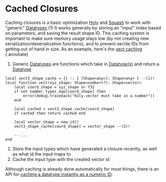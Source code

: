 # Cached Closures

Caching closures is a basic optimization
[Holy](https://github.com/hardlyardi/holy) and
[Squash](https://github.com/Data-Oriented-House/Squash)
to work with "generic" [Datatypes](../../../api/datatypes/index.md).(1) It works generally by storing an
"input" index based on parameters, and saving the result shape ID. This caching system is important to make sure memory
usage stays low (by not creating new serialization/deserialization functions), and to prevent ser/de IDs from getting
out of hand in size. As an example, here's the [vect caching](../../../api/datatypes/generics/vect.md)
{.annotate}

1. Generic [Datatypes](../../../api/datatypes/index.md) are
functions which take in [Datatype(s)](../../../api/datatypes/index.md) and return a
[Datatype](../../../api/datatypes/index.md)

```luau
local vect3_shape_cache = {} :: { [Shape<any>]: Shape<any> } --(1)!
local function vect(xyz_shape: Shape<number>?): Shape<vector>
    local coord_shape = xyz_shape or f32
    if not number_types_map[coord_shape] then
        error(debug.traceback("holy.vector must take in a number"))
    end

    local cached = vect3_shape_cache[coord_shape]
    if cached then return cached end

    local vector_shape = new_id()
    vect3_shape_cache[coord_shape] = vector_shape --(2)!

    -- ...
end
```

1. Store the input types which have generated a closure recently, as well as what id the input maps to
2. Cache the input type with the created vector id

Although caching is already done automatically for most things, there is an API for
[caching a datatype instantly as a numeric ID](../../../api/datatypes/generics/cached.md).
